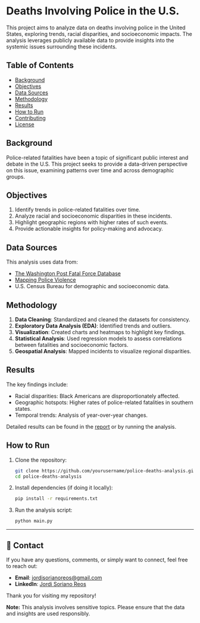 # Deaths Involving Police in the U.S.

This project aims to analyze data on deaths involving police in the United States, exploring trends, racial disparities, and socioeconomic impacts. The analysis leverages publicly available data to provide insights into the systemic issues surrounding these incidents.

## Table of Contents

- [Background](#background)
- [Objectives](#objectives)
- [Data Sources](#data-sources)
- [Methodology](#methodology)
- [Results](#results)
- [How to Run](#how-to-run)
- [Contributing](#contributing)
- [License](#license)

## Background

Police-related fatalities have been a topic of significant public interest and debate in the U.S. This project seeks to provide a data-driven perspective on this issue, examining patterns over time and across demographic groups.

## Objectives

1. Identify trends in police-related fatalities over time.
2. Analyze racial and socioeconomic disparities in these incidents.
3. Highlight geographic regions with higher rates of such events.
4. Provide actionable insights for policy-making and advocacy.

## Data Sources

This analysis uses data from:

- [The Washington Post Fatal Force Database](https://www.washingtonpost.com/graphics/investigations/police-shootings-database/)
- [Mapping Police Violence](https://mappingpoliceviolence.org/)
- U.S. Census Bureau for demographic and socioeconomic data.

## Methodology

1. **Data Cleaning**: Standardized and cleaned the datasets for consistency.
2. **Exploratory Data Analysis (EDA)**: Identified trends and outliers.
3. **Visualization**: Created charts and heatmaps to highlight key findings.
4. **Statistical Analysis**: Used regression models to assess correlations between fatalities and socioeconomic factors.
5. **Geospatial Analysis**: Mapped incidents to visualize regional disparities.

## Results

The key findings include:

- Racial disparities: Black Americans are disproportionately affected.
- Geographic hotspots: Higher rates of police-related fatalities in southern states.
- Temporal trends: Analysis of year-over-year changes.

Detailed results can be found in the [report](./report.pdf) or by running the analysis.

## How to Run

1. Clone the repository:
   ```bash
   git clone https://github.com/yourusername/police-deaths-analysis.git
   cd police-deaths-analysis
   ```
2. Install dependencies (if doing it locally):
   ```bash
   pip install -r requirements.txt
   ```
3. Run the analysis script:
   ```bash
   python main.py
   ```

---

## 📧 Contact

If you have any questions, comments, or simply want to connect, feel free to reach out:

- **Email**: [jordisorianoreos@gmail.com](mailto:jordisorianoreos@gmail.com)
- **LinkedIn**: [Jordi Soriano Reos](https://www.linkedin.com/in/jordi-soriano-reos/)

Thank you for visiting my repository!

**Note:** This analysis involves sensitive topics. Please ensure that the data and insights are used responsibly.
